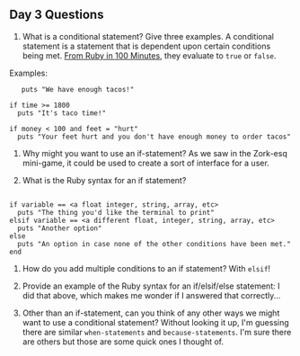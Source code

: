 ## Day 3 Questions

1. What is a conditional statement? Give three examples.
A conditional statement is a statement that is dependent upon certain conditions being met.  [From Ruby in 100 Minutes](http://tutorials.jumpstartlab.com/projects/ruby_in_100_minutes.html#9.-conditionals), they evaluate to `true` or `false`.

Examples:
```if tacos == 7
   puts "We have enough tacos!"

if time >= 1800
  puts "It's taco time!"

if money < 100 and feet = "hurt"
  puts "Your feet hurt and you don't have enough money to order tacos"
  ```

1. Why might you want to use an if-statement?
As we saw in the Zork-esq mini-game, it could be used to create a sort of interface for a user.

1. What is the Ruby syntax for an if statement?
```variable = <a float, integer, string, array, etc>

if variable == <a float integer, string, array, etc>
  puts "The thing you'd like the terminal to print"
elsif variable == <a different float, integer, string, array, etc>
  puts "Another option"
else
  puts "An option in case none of the other conditions have been met."
end
```

1. How do you add multiple conditions to an if statement?
With `elsif`!

1. Provide an example of the Ruby syntax for an if/elsif/else statement:
I did that above, which makes me wonder if I answered that correctly...

1. Other than an if-statement, can you think of any other ways we might want to use a conditional statement?
Without looking it up, I'm guessing there are similar `when-statements` and `because-statements`.  I'm sure there are others but those are some quick ones I thought of.
